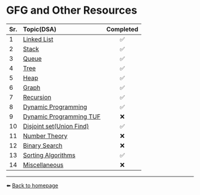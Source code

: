 # GFG and Other Resources

| Sr. | Topic(DSA)                                              | Completed |
| --- | :------------------------------------------------------ | :-------: |
| 1   | [Linked List](./linked_list)                            |    ✅     |
| 2   | [Stack](./stack)                                        |    ✅     |
| 3   | [Queue](./queue)                                        |    ✅     |
| 4   | [Tree](./tree)                                          |    ✅     |
| 5   | [Heap](./heap)                                          |    ✅     |
| 6   | [Graph](./graph)                                        |    ✅     |
| 7   | [Recursion](./recursion)                                |    ✅     |
| 8   | [Dynamic Programming](./Dynamic_Programming)            |    ✅     |
| 9   | [Dynamic Programming TUF](./Dynamic_programming_TUF)    |    ❌     |
| 10  | [Disjoint set(Union Find)](./Disjoint_Set_Union/DSU.md) |    ✅     |
| 11  | [Number Theory](./Number_Theory)                        |    ❌     |
| 12  | [Binary Search](./Binary_search)                        |    ❌     |
| 13  | [Sorting Algorithms](./Sorting_Algorithms)              |    ✅     |
| 14  | [Miscellaneous](./Miscellaneous)                        |    ❌     |

---

⬅️ [Back to homepage](/README.md)
